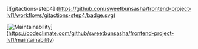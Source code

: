 [![gitactions-step4] (https://github.com/sweetbunsasha/frontend-project-lvl1/workflows/gitactions-step4/badge.svg)


[![Maintainability](https://api.codeclimate.com/v1/badges/97ac8856f40b7aec7408/maintainability)]
(https://codeclimate.com/github/sweetbunsasha/frontend-project-lvl1/maintainability)


<!-- <a href="https://codeclimate.com/github/sweetbunsasha/frontend-project-lvl1/maintainability"><img src="https://api.codeclimate.com/v1/badges/97ac8856f40b7aec7408/maintainability" /></a> -->